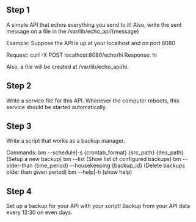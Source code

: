 ## Step 1
A simple API that echos everything you send to it! Also, write the sent message on a file in the /var/lib/echo_api/{message}

Example:
  Suppose the API is up at your localhost and on port 8080

Request:
  curl -X POST localhost:8080/echo/hi
Response:
  hi

Also, a file will be created at /var/lib/echo_api/hi.

## Step 2
Write a service file for this API. Whenever the computer reboots, this service should be started automatically.

## Step 3
Write a script that works as a backup manager.

Commands:
  bm --schedule|-s {crontab_format} {src_path} {des_path} (Setup a new backup)
  bm --list (Show list of configured backups)
  bm --older-than {time_period} --housekeeping {backup_id} (Delete backups older than given period)
  bm --help|-h (show help)

## Step 4
Set up a backup for your API with your script!
Backup from your API data every 12:30 on even days.
